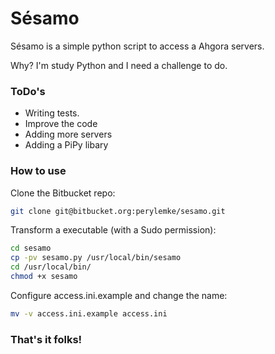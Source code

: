 **Sésamo**
===================
Sésamo is a simple python script to access a Ahgora servers.

Why? I'm study Python and I need a challenge to do.

### ToDo's

- Writing tests.
- Improve the code
- Adding more servers
- Adding a PiPy libary

### How to use

Clone the Bitbucket repo:
```bash
git clone git@bitbucket.org:perylemke/sesamo.git
```

Transform a executable (with a Sudo permission):
```bash
cd sesamo
cp -pv sesamo.py /usr/local/bin/sesamo
cd /usr/local/bin/
chmod +x sesamo
```

Configure access.ini.example and change the name:
```bash
mv -v access.ini.example access.ini
```

### That's it folks!
